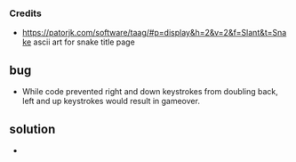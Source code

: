 ### Credits

- https://patorjk.com/software/taag/#p=display&h=2&v=2&f=Slant&t=Snake ascii art for snake title page

## bug
- While code prevented right and down keystrokes from doubling back, left and up keystrokes would result in gameover.
## solution
- 


